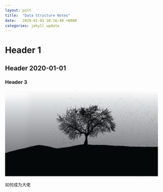 ```yaml
---
layout: post
title:  "Data Structure Notes"
date:   2020-01-01 20:16:40 +0800
categories: jekyll update
---
```

# Header 1
## Header 2020-01-01
### Header 3

![](https://raw.githubusercontent.com/chenglinfeng/chenglinfeng.github.io/master/my_pics/008.jpg)

如何成为大佬